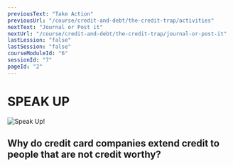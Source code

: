 ```yaml
---
previousText: "Take Action"
previousUrl: "/course/credit-and-debt/the-credit-trap/activities"
nextText: "Journal or Post it"
nextUrl: "/course/credit-and-debt/the-credit-trap/journal-or-post-it"
lastLession: "false"
lastSession: "false"
courseModuleId: "6"
sessionId: "7"
pageId: "2"
---
```



# SPEAK UP

![Speak Up!](/assets/img/lets-talk-about-it.png)

## Why do credit card companies extend credit to people that are not credit worthy?

<sparkle-feed-post assignment-name="Why do credit card companies extend credit to people that are not credit worthy?" ></sparkle-feed-post>

